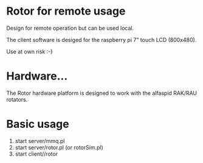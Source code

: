 # Rotor for remote usage

Design for remote operation but can be used local.

The client software is desiged for the raspberry pi 7" touch LCD (800x480).

Use at own risk :-)

# Hardware...

The Rotor hardware platform is designed to work with the alfaspid RAK/RAU rotators.

# Basic usage

1. start server/mmq.pl
2. start server/rotor.pl (or rotorSim.pl)
3. start client/<platform>/rotor

